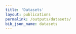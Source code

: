 ```yaml
---
title: 'Datasets'
layout: publications
permalink: /outputs/datasets/
bib_json_name: datasets
---
```

